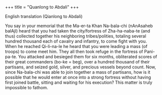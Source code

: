 +++
title = "Quanlong to Abdali"
+++

English translation (Qianlong to Abdali)

You say in your memorial that the Ma-er-ta Khan Na-bala-chi (nAnAsaheb balAjI) heard that you had taken the city/fortress of Zha-ha-naba-te (and thus) collected together his neighboring tribes/polities, totaling several hundred thousand each of cavalry and infantry, to come fight with you. When he reached Qi-li-na-le he heard that you were leading a mass (of troops) to come meet him. They all then took refuge in the fortress of Pani-pa-te. You attacked and besieged them for six months, obliterated scores of their great commanders (bo-ke = beg), over a hundred thousand of their partisans, and seized gold, silver, and precious vessels beyond count. Now, since Na-bala-chi was able to join together a mass of partisans, how is it possible that he would enter at once into a strong fortress without having first joined battle, sitting and waiting for his execution? This matter is truly impossible to fathom.